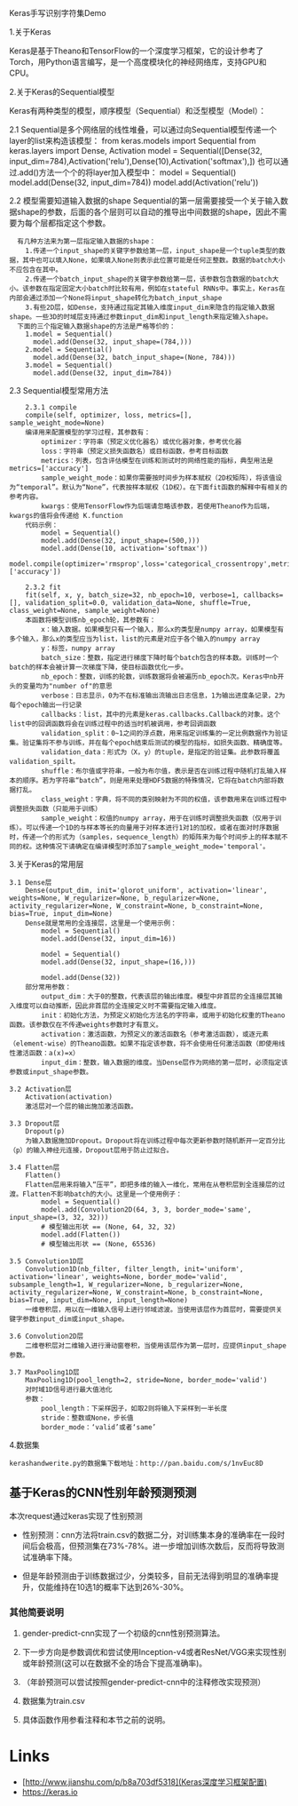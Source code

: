 Keras手写识别字符集Demo

1.关于Keras

  Keras是基于Theano和TensorFlow的一个深度学习框架，它的设计参考了Torch，用Python语言编写，是一个高度模块化的神经网络库，支持GPU和CPU。
   
2.关于Keras的Sequential模型

  Keras有两种类型的模型，顺序模型（Sequential）和泛型模型（Model）：
  
  2.1 Sequential是多个网络层的线性堆叠，可以通过向Sequential模型传递一个layer的list来构造该模型：
		from keras.models import Sequential
		from keras.layers import Dense, Activation
		model = Sequential([Dense(32, input_dim=784),Activation('relu'),Dense(10),Activation('softmax'),])
	  也可以通过.add()方法一个个的将layer加入模型中：
		model = Sequential()
		model.add(Dense(32, input_dim=784))
		model.add(Activation('relu'))
		
  2.2 模型需要知道输入数据的shape
	  Sequential的第一层需要接受一个关于输入数据shape的参数，后面的各个层则可以自动的推导出中间数据的shape，因此不需要为每个层都指定这个参数。
      
	  有几种方法来为第一层指定输入数据的shape：
		1.传递一个input_shape的关键字参数给第一层，input_shape是一个tuple类型的数据，其中也可以填入None，如果填入None则表示此位置可能是任何正整数。数据的batch大小不应包含在其中。
		2.传递一个batch_input_shape的关键字参数给第一层，该参数包含数据的batch大小。该参数在指定固定大小batch时比较有用，例如在stateful RNNs中。事实上，Keras在内部会通过添加一个None将input_shape转化为batch_input_shape
		3.有些2D层，如Dense，支持通过指定其输入维度input_dim来隐含的指定输入数据shape。一些3D的时域层支持通过参数input_dim和input_length来指定输入shape。
	  下面的三个指定输入数据shape的方法是严格等价的：
		1.model = Sequential()
		  model.add(Dense(32, input_shape=(784,)))
		2.model = Sequential()
		  model.add(Dense(32, batch_input_shape=(None, 784)))
		3.model = Sequential()
		  model.add(Dense(32, input_dim=784))
		  
  2.3 Sequential模型常用方法
  
		2.3.1 compile
		compile(self, optimizer, loss, metrics=[], sample_weight_mode=None)
		编译用来配置模型的学习过程，其参数有：
			optimizer：字符串（预定义优化器名）或优化器对象，参考优化器
			loss：字符串（预定义损失函数名）或目标函数，参考目标函数
			metrics：列表，包含评估模型在训练和测试时的网络性能的指标，典型用法是metrics=['accuracy']
			sample_weight_mode：如果你需要按时间步为样本赋权（2D权矩阵），将该值设为“temporal”。默认为“None”，代表按样本赋权（1D权）。在下面fit函数的解释中有相关的参考内容。
			kwargs：使用TensorFlow作为后端请忽略该参数，若使用Theano作为后端，kwargs的值将会传递给 K.function
		代码示例：
			model = Sequential()
			model.add(Dense(32, input_shape=(500,)))
			model.add(Dense(10, activation='softmax'))
			model.compile(optimizer='rmsprop',loss='categorical_crossentropy',metrics=['accuracy'])
			
		2.3.2 fit
		fit(self, x, y, batch_size=32, nb_epoch=10, verbose=1, callbacks=[], validation_split=0.0, validation_data=None, shuffle=True, class_weight=None, sample_weight=None)
		本函数将模型训练nb_epoch轮，其参数有：
			x：输入数据。如果模型只有一个输入，那么x的类型是numpy array，如果模型有多个输入，那么x的类型应当为list，list的元素是对应于各个输入的numpy array
			y：标签，numpy array
			batch_size：整数，指定进行梯度下降时每个batch包含的样本数。训练时一个batch的样本会被计算一次梯度下降，使目标函数优化一步。
			nb_epoch：整数，训练的轮数，训练数据将会被遍历nb_epoch次。Keras中nb开头的变量均为"number of"的意思
			verbose：日志显示，0为不在标准输出流输出日志信息，1为输出进度条记录，2为每个epoch输出一行记录
			callbacks：list，其中的元素是keras.callbacks.Callback的对象。这个list中的回调函数将会在训练过程中的适当时机被调用，参考回调函数
			validation_split：0~1之间的浮点数，用来指定训练集的一定比例数据作为验证集。验证集将不参与训练，并在每个epoch结束后测试的模型的指标，如损失函数、精确度等。
			validation_data：形式为（X，y）的tuple，是指定的验证集。此参数将覆盖validation_spilt。
			shuffle：布尔值或字符串，一般为布尔值，表示是否在训练过程中随机打乱输入样本的顺序。若为字符串“batch”，则是用来处理HDF5数据的特殊情况，它将在batch内部将数据打乱。
			class_weight：字典，将不同的类别映射为不同的权值，该参数用来在训练过程中调整损失函数（只能用于训练）
			sample_weight：权值的numpy array，用于在训练时调整损失函数（仅用于训练）。可以传递一个1D的与样本等长的向量用于对样本进行1对1的加权，或者在面对时序数据时，传递一个的形式为（samples，sequence_length）的矩阵来为每个时间步上的样本赋不同的权。这种情况下请确定在编译模型时添加了sample_weight_mode='temporal'。

3.关于Keras的常用层

	3.1 Dense层
		Dense(output_dim, init='glorot_uniform', activation='linear', weights=None, W_regularizer=None, b_regularizer=None, activity_regularizer=None, W_constraint=None, b_constraint=None, bias=True, input_dim=None)
		Dense就是常用的全连接层，这里是一个使用示例：
			model = Sequential()
			model.add(Dense(32, input_dim=16))

			model = Sequential()
			model.add(Dense(32, input_shape=(16,)))
			
			model.add(Dense(32))
		部分常用参数：
			output_dim：大于0的整数，代表该层的输出维度。模型中非首层的全连接层其输入维度可以自动推断，因此非首层的全连接定义时不需要指定输入维度。
			init：初始化方法，为预定义初始化方法名的字符串，或用于初始化权重的Theano函数。该参数仅在不传递weights参数时才有意义。
			activation：激活函数，为预定义的激活函数名（参考激活函数），或逐元素（element-wise）的Theano函数。如果不指定该参数，将不会使用任何激活函数（即使用线性激活函数：a(x)=x）
			input_dim：整数，输入数据的维度。当Dense层作为网络的第一层时，必须指定该参数或input_shape参数。
			
	3.2 Activation层
		Activation(activation)
		激活层对一个层的输出施加激活函数。
		
	3.3 Dropout层
		Dropout(p)
		为输入数据施加Dropout。Dropout将在训练过程中每次更新参数时随机断开一定百分比（p）的输入神经元连接，Dropout层用于防止过拟合。
		
	3.4 Flatten层
		Flatten()
		Flatten层用来将输入“压平”，即把多维的输入一维化，常用在从卷积层到全连接层的过渡。Flatten不影响batch的大小。这里是一个使用例子：
			model = Sequential()
			model.add(Convolution2D(64, 3, 3, border_mode='same', input_shape=(3, 32, 32)))
			# 模型输出形状 == (None, 64, 32, 32)
			model.add(Flatten())
			# 模型输出形状 == (None, 65536)
			
	3.5 Convolution1D层
		Convolution1D(nb_filter, filter_length, init='uniform', activation='linear', weights=None, border_mode='valid', subsample_length=1, W_regularizer=None, b_regularizer=None, activity_regularizer=None, W_constraint=None, b_constraint=None, bias=True, input_dim=None, input_length=None)
		一维卷积层，用以在一维输入信号上进行邻域滤波。当使用该层作为首层时，需要提供关键字参数input_dim或input_shape。
		
	3.6 Convolution2D层
		二维卷积层对二维输入进行滑动窗卷积，当使用该层作为第一层时，应提供input_shape参数。
		
	3.7 MaxPooling1D层
		MaxPooling1D(pool_length=2, stride=None, border_mode='valid')
		对时域1D信号进行最大值池化
		参数：
			pool_length：下采样因子，如取2则将输入下采样到一半长度
			stride：整数或None，步长值
			border_mode：‘valid’或者‘same’
 
 4.数据集 
 
	kerashandwerite.py的数据集下载地址：http://pan.baidu.com/s/1nvEuc8D
	
## 基于Keras的CNN性别年龄预测预测
本次request通过keras实现了性别预测

- 性别预测：cnn方法将train.csv的数据二分，对训练集本身的准确率在一段时间后会极高，但预测集在73%-78%。进一步增加训练次数后，反而将导致测试准确率下降。

- 但是年龄预测由于训练数据过少，分类较多，目前无法得到明显的准确率提升，仅能维持在10选1的概率下达到26%-30%。


### 其他简要说明

1. gender-predict-cnn实现了一个初级的cnn性别预测算法。

2. 下一步方向是参数调优和尝试使用Inception-v4或者ResNet/VGG来实现性别或年龄预测(这可以在数据不全的场合下提高准确率)。

3. （年龄预测可以尝试按照gender-predict-cnn中的注释修改实现预测）

4. 数据集为train.csv

5. 具体函数作用参看注释和本节之前的说明。

# Links

* [http://www.jianshu.com/p/b8a703df5318](Keras深度学习框架配置)
* https://keras.io